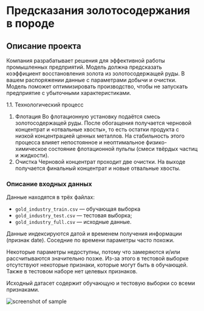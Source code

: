 Предсказания золотосодержания в породе
==========================================
Описание проекта
------------------------------------------
Компания разрабатывает решения для эффективной работы промышленных предприятий. Модель должна предсказать коэффициент восстановления золота из золотосодержащей руды. В вашем распоряжении данные с параметрами добычи и очистки. Модель поможет оптимизировать производство, чтобы не запускать предприятие с убыточными характеристиками.

1.1.  Технологический процесс
1. Флотация Во флотационную установку подаётся смесь золотосодержащей руды. После обогащения получается черновой концентрат и «отвальные хвосты», то есть остатки продукта с низкой концентрацией ценных металлов. На стабильность этого процесса влияет непостоянное и неоптимальное физико-химическое состояние флотационной пульпы (смеси твёрдых частиц и жидкости).
2. Очистка Черновой концентрат проходит две очистки. На выходе получается финальный концентрат и новые отвальные хвосты.

### Описание входных данных
Данные находятся в трёх файлах:

* `gold_industry_train.csv` — обучающая выборка
* `gold_industry_test.csv` — тестовая выборка;
* `gold_industry_full.csv` — исходные данные.

Данные индексируются датой и временем получения информации (признак date). Соседние по времени параметры часто похожи.

Некоторые параметры недоступны, потому что замеряются и/или рассчитываются значительно позже. Из-за этого в тестовой выборке отсутствуют некоторые признаки, которые могут быть в обучающей. Также в тестовом наборе нет целевых признаков.

Исходный датасет содержит обучающую и тестовую выборки со всеми признаками.

![screenshot of sample](https://dasenmining.com/wp-content/uploads/2021/09/金矿3.jpg)
